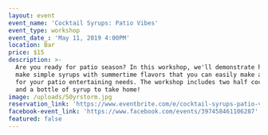 ```yaml
---
layout: event
event_name: 'Cocktail Syrups: Patio Vibes'
event_type: workshop
event_date_: 'May 11, 2019 4:00PM'
location: Bar
price: $15
description: >-
  Are you ready for patio season? In this workshop, we'll demonstrate how to
  make simple syrups with summertime flavors that you can easily make at home
  for your patio entertaining needs. The workshop includes two half cocktails
  and a bottle of syrup to take home!
image: /uploads/50yrstorm.jpg
reservation_link: 'https://www.eventbrite.com/e/cocktail-syrups-patio-vibes-tickets-61255704461'
facebook-event_link: 'https://www.facebook.com/events/397458461106287'
featured: false
---
```


